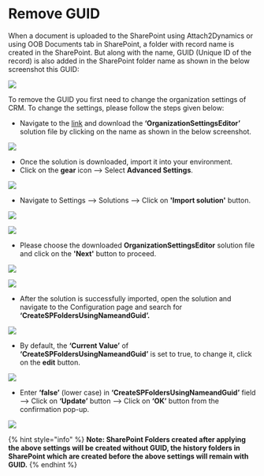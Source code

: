 # Remove GUID

When a document is uploaded to the SharePoint using Attach2Dynamics or using OOB Documents tab in SharePoint, a folder with record name is created in the SharePoint. But along with the name, GUID (Unique ID of the record) is also added in the SharePoint folder name as shown in the below screenshot this GUID:

![](<../../.gitbook/assets/New GUID\_1.png>)

To remove the GUID you first need to change the organization settings of CRM. To change the settings, please follow the steps given below:

* Navigate to the [link](https://urldefense.com/v3/\_\_https:/github.com/seanmcne/OrgDbOrgSettings/releases\_\_;!!HCORQGcuXVTsyh1-D2uGonQ!47A-28I6CHxMnG8ZNQ7cG5DwmlugOASgzIlXJSkbZDciHrJmdJAV\_2kXJu99EfF8h2SNyQ$) and download the **‘OrganizationSettingsEditor’** solution file by clicking on the name as shown in the below screenshot.

![](../../.gitbook/assets/GUID\_1.jpg)

* Once the solution is downloaded, import it into your environment.
* Click on the **gear** icon --> Select **Advanced Settings**.

![](../../.gitbook/assets/GUID\_2.jpg)

* Navigate to Settings --> Solutions --> Click on **'Import solution'** button.

![](../../.gitbook/assets/GUID\_3.jpg)

![](../../.gitbook/assets/GUID\_4.jpg)

* Please choose the downloaded **OrganizationSettingsEditor** solution file and click on the **'Next'** button to proceed.

![](../../.gitbook/assets/GUID\_5.jpg)

![](../../.gitbook/assets/GUID\_6.jpg)

* After the solution is successfully imported, open the solution and navigate to the Configuration page and search for **‘CreateSPFoldersUsingNameandGuid’.**

![](../../.gitbook/assets/GUID\_7.jpg)

* By default, the **‘Current Value’** of **‘CreateSPFoldersUsingNameandGuid’** is set to true, to change it, click on the **edit** button.

![](../../.gitbook/assets/GUID\_8.jpg)

* Enter **‘false’** (lower case) in **‘CreateSPFoldersUsingNameandGuid’** field --> Click on **‘Update’** button --> Click on **‘OK’** button from the confirmation pop-up.

![](../../.gitbook/assets/GUID\_9.jpg)

{% hint style="info" %}
**Note: SharePoint Folders created after applying the above settings will be created without GUID, the history folders in SharePoint which are created before the above settings will remain with GUID.**
{% endhint %}

